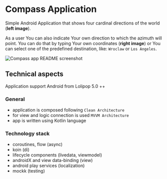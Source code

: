# Compass Application

Simple Android Application that shows four cardinal directions of the world (**left image**).

As a user You can also indicate Your own direction to which the azimuth will point. You can do that by typing Your own coordinates (**right image**) or You can select one of the predefined destination, like: `Wroclaw` or `Los Angeles`.

![Compass app README screenshot](https://user-images.githubusercontent.com/12357195/116441743-00415b80-a852-11eb-924b-1ab331d31118.jpg)

## Technical aspects

Application support Android from Lolipop 5.0 ++

### General
- application is composed following `Clean Architecture`
- for view and logic connection is used `MVVM Architecture` 
- app is written using Kotlin language

### Technology stack
- coroutines, flow (async)
- koin (di)
- lifecycle components (livedata, viewmodel)
- androidX and view data-binding (view)
- android play services (localization)
- mockk (testing)
